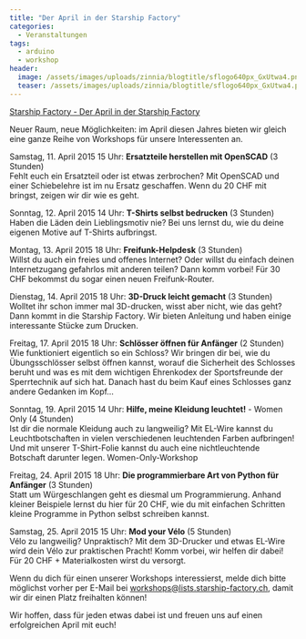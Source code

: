 ```yaml
---
title: "Der April in der Starship Factory"
categories:
  - Veranstaltungen
tags:
  - arduino
  - workshop
header:
  image: /assets/images/uploads/zinnia/blogtitle/sflogo640px_GxUtwa4.png
  teaser: /assets/images/uploads/zinnia/blogtitle/sflogo640px_GxUtwa4.png
---
```

[Starship Factory - Der April in der Starship Factory](https://starship-factory.ch/2015/03/28/der-april-in-der-starship-factory/)

Neuer Raum, neue Möglichkeiten: im April diesen Jahres bieten wir gleich eine ganze Reihe von Workshops für unsere Interessenten an.

Samstag, 11. April 2015 15 Uhr: **Ersatzteile herstellen mit OpenSCAD** (3 Stunden)  
Fehlt euch ein Ersatzteil oder ist etwas zerbrochen? Mit OpenSCAD und einer Schiebelehre ist im nu Ersatz geschaffen. Wenn du 20 CHF mit bringst, zeigen wir dir wie es geht.

Sonntag, 12. April 2015 14 Uhr: **T-Shirts selbst bedrucken** (3 Stunden)  
Haben die Läden dein Lieblingsmotiv nie? Bei uns lernst du, wie du deine eigenen Motive auf T-Shirts aufbringst.

Montag, 13. April 2015 18 Uhr: **Freifunk-Helpdesk** (3 Stunden)  
Willst du auch ein freies und offenes Internet? Oder willst du einfach deinen Internetzugang gefahrlos mit anderen teilen? Dann komm vorbei! Für 30 CHF bekommst du sogar einen neuen Freifunk-Router.

Dienstag, 14. April 2015 18 Uhr: **3D-Druck leicht gemacht** (3 Stunden)  
Wolltet ihr schon immer mal 3D-drucken, wisst aber nicht, wie das geht? Dann kommt in die Starship Factory. Wir bieten Anleitung und haben einige interessante Stücke zum Drucken.

Freitag, 17. April 2015 18 Uhr: **Schlösser öffnen für Anfänger** (2 Stunden)  
Wie funktioniert eigentlich so ein Schloss? Wir bringen dir bei, wie du Übungsschlösser selbst öffnen kannst, worauf die Sicherheit des Schlosses beruht und was es mit dem wichtigen Ehrenkodex der Sportsfreunde der Sperrtechnik auf sich hat. Danach hast du beim Kauf eines Schlosses ganz andere Gedanken im Kopf…

Sonntag, 19. April 2015 14 Uhr: **Hilfe, meine Kleidung leuchtet!** \- Women Only (4 Stunden)  
Ist dir die normale Kleidung auch zu langweilig? Mit EL-Wire kannst du Leuchtbotschaften in vielen verschiedenen leuchtenden Farben aufbringen! Und mit unserer T-Shirt-Folie kannst du auch eine nichtleuchtende Botschaft darunter legen. Women-Only-Workshop

Freitag, 24. April 2015 18 Uhr: **Die programmierbare Art von Python für Anfänger** (3 Stunden)  
Statt um Würgeschlangen geht es diesmal um Programmierung. Anhand kleiner Beispiele lernst du hier für 20 CHF, wie du mit einfachen Schritten kleine Programme in Python selbst schreiben kannst.

Samstag, 25. April 2015 15 Uhr: **Mod your Vélo** (5 Stunden)  
Vélo zu langweilig? Unpraktisch? Mit dem 3D-Drucker und etwas EL-Wire wird dein Vélo zur praktischen Pracht! Komm vorbei, wir helfen dir dabei! Für 20 CHF + Materialkosten wirst du versorgt.

Wenn du dich für einen unserer Workshops interessierst, melde dich bitte möglichst vorher per E-Mail bei [workshops@lists.starship-factory.ch](mailto:workshops@lists.starship-factory.ch?subject=Ich%20m%C3%B6chte%20zum%20Workshop%20%E2%80%A6&body=Liebes%20Workshop-Team%2C%0A%0AIch%20m%C3%B6chte%20gerne%20am%20Workshop%20%E2%80%A6%20teilnehmen.%0A%0ALiebe%20Gr%C3%BCsse%2C%0A%E2%80%A6), damit wir dir einen Platz freihalten können!

Wir hoffen, dass für jeden etwas dabei ist und freuen uns auf einen erfolgreichen April mit euch!
